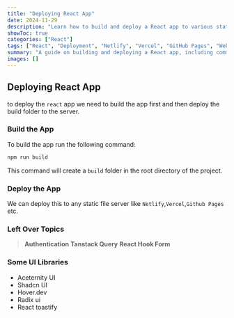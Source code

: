 ```yaml
---
title: "Deploying React App"
date: 2024-11-29
description: "Learn how to build and deploy a React app to various static file servers like Netlify, Vercel, and GitHub Pages."
showToc: true
categories: ["React"]
tags: ["React", "Deployment", "Netlify", "Vercel", "GitHub Pages", "Web Development"]
summary: "A guide on building and deploying a React app, including commands and server options."
images: []
---
```


## Deploying React App
to deploy the `react` app we need to build the app first and then deploy the build folder to the server.

### Build the App
To build the app run the following command:
```bash
npm run build
```
This command will create a `build` folder in the root directory of the project.


### Deploy the App
We can deploy this to any static file server like `Netlify`,`Vercel`,`Github Pages` etc.

### Left Over Topics
> **Authentication**
> **Tanstack Query**
> **React Hook Form**



### Some UI Libraries
- Aceternity UI
- Shadcn UI
- Hover.dev
- Radix ui
- React toastify
